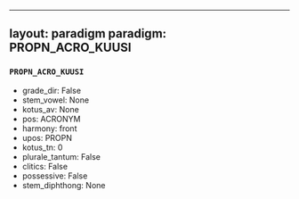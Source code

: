 
---
layout: paradigm
paradigm: PROPN_ACRO_KUUSI
---
### ` PROPN_ACRO_KUUSI `


* grade_dir: False
* stem_vowel: None
* kotus_av: None
* pos: ACRONYM
* harmony: front
* upos: PROPN
* kotus_tn: 0
* plurale_tantum: False
* clitics: False
* possessive: False
* stem_diphthong: None
